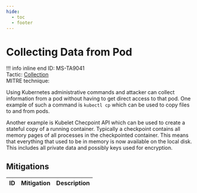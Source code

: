 ```yaml
---
hide:
  - toc
  - footer
---
```


# Collecting Data from Pod

!!! info inline end
    ID: MS-TA9041<br>
    Tactic: [Collection](../tactics/Collection/index.md) <br>
    MITRE technique: 


Using Kubernetes administrative commands and attacker can collect information from a pod without having to get direct access to that pod. One example of such a command is `kubectl cp` which can be used to copy files to and from pods. 

Another example is Kubelet Checpoint API which can be used to create a stateful copy of a running container. Typically a checkpoint contains all memory pages of all processes in the checkpointed container. This means that everything that used to be in memory is now available on the local disk. This includes all private data and possibly keys used for encryption.


## Mitigations

|ID|Mitigation|Description|
|--|----------|-----------|